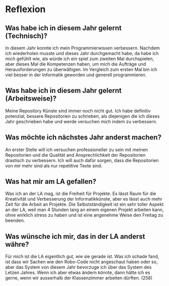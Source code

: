 # Reflexion

## Was habe ich in diesem Jahr gelernt (Technisch)?
In diesem Jahr konnte ich mein Programmierwissen verbessern. Nachdem ich wiederholen musste und dieses Jahr durchgemacht habe, da habe ich mich gefühlt wie, als würde ich ein spiel zum zweiten Mal durchspielen, aber dieses Mal die Kompetenzen haben, um mich die Aufträge und Herausforderungen zu überwältigen. Im Vergleich zum ersten Mal bin ich viel besser in der Informatik geworden und generell programmieren.

## Was habe ich in diesem Jahr gelernt (Arbeitsweise)?
Meine Repository Künste sind immer noch nicht gut. Ich habe definitiv potenzial, bessere Repositorien zu schrieben, als diejenigen die ich dieses Jahr geschrieben habe und werde versuchen mich indem zu verbessern.

## Was möchte ich nächstes Jahr anderst machen?
An erster Stelle will ich versuchen professioneller zu sein mit meinen Repositorien und die Qualität and Ansprechlichkeit der Repositorien drastisch zu verbessern. Ich will auch dafür sorgen, dass die Repositorien von mir mehr sind als nur repetitive Texte sind.
## Was hat mir am LA gefallen?
Was ich an der LA mag, ist die Freiheit für Projekte. Es lässt Raum für die Kreativität und Verbesserung der Informatikkünste, aber es lässt auch mehr Zeit für die Arbeit an Projekte. Die Selbstständigkeit ist ein sehr toller Aspekt an der LA, weil man 4 Stunden lang an einem eigenen Projekt arbeiten kann, ohne wirklich stress zu haben und ist eine angenehme Weise den Freitag zu beenden.

## Was wünsche ich mir, das in der LA anderst währe?
Für mich ist die LA eigentlich gut, wie sie gerade ist. Was ich schade fand, ist dass wir Sachen wie den Robo-Code nicht angeschaut haben oder so, aber das System von diesem Jahr bevorzuge ich über das System des Letzen Jahres. Wenn ich aber etwas ändern könnte, dann hätte ich es gerne, wenn wir ausserhalb der Klassenzimmer arbeiten dürften.
(258)
